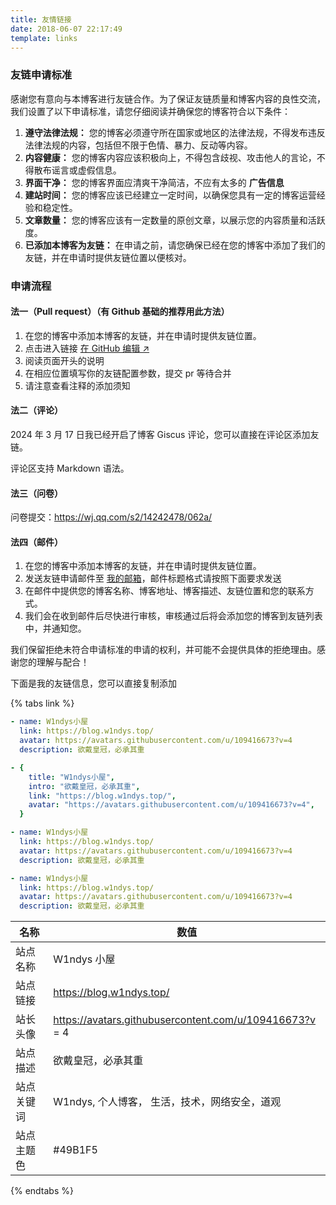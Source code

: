 ```yaml
---
title: 友情链接
date: 2018-06-07 22:17:49
template: links
---
```


### 友链申请标准

感谢您有意向与本博客进行友链合作。为了保证友链质量和博客内容的良性交流，我们设置了以下申请标准，请您仔细阅读并确保您的博客符合以下条件：

1. **遵守法律法规：** 您的博客必须遵守所在国家或地区的法律法规，不得发布违反法律法规的内容，包括但不限于色情、暴力、反动等内容。
2. **内容健康：** 您的博客内容应该积极向上，不得包含歧视、攻击他人的言论，不得散布谣言或虚假信息。
3. **界面干净：** 您的博客界面应清爽干净简洁，不应有太多的 **广告信息**
4. **建站时间：** 您的博客应该已经建立一定时间，以确保您具有一定的博客运营经验和稳定性。
5. **文章数量：** 您的博客应该有一定数量的原创文章，以展示您的内容质量和活跃度。
6. **已添加本博客为友链：** 在申请之前，请您确保已经在您的博客中添加了我们的友链，并在申请时提供友链位置以便核对。

### 申请流程

#### 法一（Pull request）（有 Github 基础的推荐用此方法）

1. 在您的博客中添加本博客的友链，并在申请时提供友链位置。
2. 点击进入链接 [在 GitHub 编辑 ↗️](https://github.com/W1ndys/Blog/blob/main/source/_data/links.yml)
3. 阅读页面开头的说明
4. 在相应位置填写你的友链配置参数，提交 pr 等待合并
5. 请注意查看注释的添加须知

#### 法二（评论）

2024 年 3 月 17 日我已经开启了博客 Giscus 评论，您可以直接在评论区添加友链。

评论区支持 Markdown 语法。

#### 法三（问卷）

问卷提交：https://wj.qq.com/s2/14242478/062a/

#### 法四（邮件）

1. 在您的博客中添加本博客的友链，并在申请时提供友链位置。
2. 发送友链申请邮件至 [我的邮箱](mailto:w1ndys@qq.com)，邮件标题格式请按照下面要求发送
3. 在邮件中提供您的博客名称、博客地址、博客描述、友链位置和您的联系方式。
4. 我们会在收到邮件后尽快进行审核，审核通过后将会添加您的博客到友链列表中，并通知您。

我们保留拒绝未符合申请标准的申请的权利，并可能不会提供具体的拒绝理由。感谢您的理解与配合！

下面是我的友链信息，您可以直接复制添加

{% tabs link %}

<!-- tab butterfly -->

```yml
- name: W1ndys小屋
  link: https://blog.w1ndys.top/
  avatar: https://avatars.githubusercontent.com/u/109416673?v=4
  description: 欲戴皇冠，必承其重
```

<!-- endtab -->

<!-- tab fluid -->

```yml
- {
    title: "W1ndys小屋",
    intro: "欲戴皇冠，必承其重",
    link: "https://blog.w1ndys.top/",
    avatar: "https://avatars.githubusercontent.com/u/109416673?v=4",
  }
```

<!-- endtab -->

<!-- tab anzhiyu -->

```yml
- name: W1ndys小屋
  link: https://blog.w1ndys.top/
  avatar: https://avatars.githubusercontent.com/u/109416673?v=4
  description: 欲戴皇冠，必承其重
```

<!-- endtab -->

<!-- tab ☀️Volantis-->

```yml
- name: W1ndys小屋
  link: https://blog.w1ndys.top/
  avatar: https://avatars.githubusercontent.com/u/109416673?v=4
  description: 欲戴皇冠，必承其重
```

<!-- endtab -->

<!-- tab  🌴General-->

| 名称       | 数值                                                  |
| ---------- | ----------------------------------------------------- |
| 站点名称   | W1ndys  小屋                                         |
| 站点链接   | https://blog.w1ndys.top/                              |
| 站长头像   | https://avatars.githubusercontent.com/u/109416673?v = 4 |
| 站点描述   | 欲戴皇冠，必承其重                                    |
| 站点关键词 | W1ndys, 个人博客， 生活，技术，网络安全，道观         |
| 站点主题色 | #49B1F5                                               |

<!-- endtab -->

{% endtabs %}
